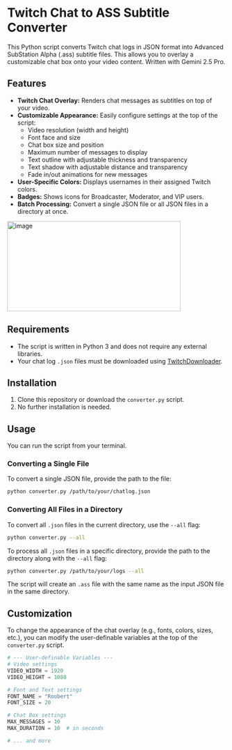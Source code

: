 # Twitch Chat to ASS Subtitle Converter

This Python script converts Twitch chat logs in JSON format into Advanced SubStation Alpha (.ass) subtitle files. This allows you to overlay a customizable chat box onto your video content. Written with Gemini 2.5 Pro.

## Features

* **Twitch Chat Overlay:** Renders chat messages as subtitles on top of your video.
* **Customizable Appearance:** Easily configure settings at the top of the script:
    * Video resolution (width and height)
    * Font face and size
    * Chat box size and position
    * Maximum number of messages to display
    * Text outline with adjustable thickness and transparency
    * Text shadow with adjustable distance and transparency
    * Fade in/out animations for new messages
* **User-Specific Colors:** Displays usernames in their assigned Twitch colors.
* **Badges:** Shows icons for Broadcaster, Moderator, and VIP users.
* **Batch Processing:** Convert a single JSON file or all JSON files in a directory at once.
<img width="399" height="207" alt="image" src="https://github.com/user-attachments/assets/3b3b1670-cd50-43da-b6dc-ff593d9de3c3" />

## Requirements

* The script is written in Python 3 and does not require any external libraries.
* Your chat log `.json` files must be downloaded using [TwitchDownloader](https://github.com/lay295/TwitchDownloader).

## Installation

1.  Clone this repository or download the `converter.py` script.
2.  No further installation is needed.

## Usage

You can run the script from your terminal.

### Converting a Single File

To convert a single JSON file, provide the path to the file:

```bash
python converter.py /path/to/your/chatlog.json
```

### Converting All Files in a Directory

To convert all `.json` files in the current directory, use the `--all` flag:

```bash
python converter.py --all
```

To process all `.json` files in a specific directory, provide the path to the directory along with the `--all` flag:

```bash
python converter.py /path/to/your/logs --all
```

The script will create an `.ass` file with the same name as the input JSON file in the same directory.

## Customization

To change the appearance of the chat overlay (e.g., fonts, colors, sizes, etc.), you can modify the user-definable variables at the top of the `converter.py` script.

```python
# --- User-definable Variables ---
# Video settings
VIDEO_WIDTH = 1920
VIDEO_HEIGHT = 1080

# Font and Text settings
FONT_NAME = "Roobert"
FONT_SIZE = 20

# Chat Box settings
MAX_MESSAGES = 10
MAX_DURATION = 10  # in seconds

# ... and more
```
